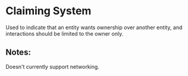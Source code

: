 ﻿# Claiming System

Used to indicate that an entity wants ownership over another entity,
and interactions should be limited to the owner only.

## Notes:

Doesn't currently support networking.
